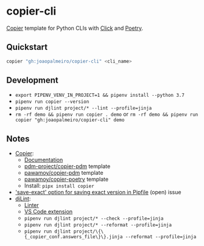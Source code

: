 # copier-cli

[Copier](https://github.com/copier-org/copier) template for Python CLIs with [Click](https://click.palletsprojects.com/en/8.1.x/) and [Poetry](https://python-poetry.org/).

## Quickstart

```bash
copier "gh:joaopalmeiro/copier-cli" <cli_name>
```

## Development

- `export PIPENV_VENV_IN_PROJECT=1 && pipenv install --python 3.7`
- `pipenv run copier --version`
- `pipenv run djlint project/* --lint --profile=jinja`
- `rm -rf demo && pipenv run copier . demo` or `rm -rf demo && pipenv run copier "gh:joaopalmeiro/copier-cli" demo`

## Notes

- [Copier](https://github.com/copier-org/copier):
  - [Documentation](https://copier.readthedocs.io/en/latest/)
  - [pdm-project/copier-pdm](https://github.com/pdm-project/copier-pdm) template
  - [pawamoy/copier-pdm](https://github.com/pawamoy/copier-pdm) template
  - [pawamoy/copier-poetry](https://github.com/pawamoy/copier-poetry) template
  - Install: `pipx install copier`
- ['save-exact' option for saving exact version in Pipfile](https://github.com/pypa/pipenv/issues/3441) (open) issue
- [djLint](https://djlint.com/):
  - [Linter](https://djlint.com/docs/linter/)
  - [VS Code extension](https://marketplace.visualstudio.com/items?itemName=monosans.djlint)
  - `pipenv run djlint project/* --check --profile=jinja`
  - `pipenv run djlint project/* --reformat --profile=jinja`
  - `pipenv run djlint project/\{\{_copier_conf.answers_file\}\}.jinja --reformat --profile=jinja`

